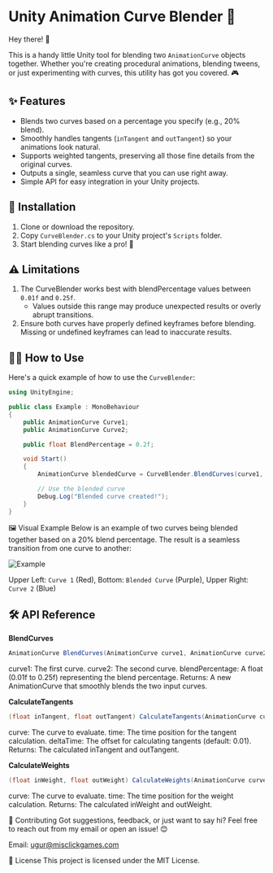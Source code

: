 # Unity Animation Curve Blender 🎨

Hey there! 👋

This is a handy little Unity tool for blending two `AnimationCurve` objects together. Whether you're creating procedural animations, blending tweens, or just experimenting with curves, this utility has got you covered. 🎮  

## ✨ Features
- Blends two curves based on a percentage you specify (e.g., 20% blend).
- Smoothly handles tangents (`inTangent` and `outTangent`) so your animations look natural.
- Supports weighted tangents, preserving all those fine details from the original curves.
- Outputs a single, seamless curve that you can use right away.
- Simple API for easy integration in your Unity projects.

## 🔧 Installation
1. Clone or download the repository.
2. Copy `CurveBlender.cs` to your Unity project's `Scripts` folder.
3. Start blending curves like a pro! 🚀

## ⚠️ Limitations
1. The CurveBlender works best with blendPercentage values between `0.01f` and `0.25f`.
   - Values outside this range may produce unexpected results or overly abrupt transitions.
2. Ensure both curves have properly defined keyframes before blending. Missing or undefined keyframes can lead to inaccurate results.

## 🧑‍💻 How to Use
Here's a quick example of how to use the `CurveBlender`:

```csharp
using UnityEngine;

public class Example : MonoBehaviour
{
    public AnimationCurve Curve1;
    public AnimationCurve Curve2;

    public float BlendPercentage = 0.2f;

    void Start()
    {        
        AnimationCurve blendedCurve = CurveBlender.BlendCurves(curve1, curve2, blendPercentage);

        // Use the blended curve
        Debug.Log("Blended curve created!");
    }
}
```

🖼️ Visual Example
Below is an example of two curves being blended together based on a 20% blend percentage. The result is a seamless transition from one curve to another:

![Example](https://github.com/user-attachments/assets/c4f216d4-0a0b-4921-8183-0ab5dbe12b43)


Upper Left: `Curve 1` (Red), Bottom: `Blended Curve` (Purple), Upper Right: `Curve 2` (Blue)

## 🛠️ API Reference

**BlendCurves**

```csharp
AnimationCurve BlendCurves(AnimationCurve curve1, AnimationCurve curve2, float blendPercentage)
```

curve1: The first curve.
curve2: The second curve.
blendPercentage: A float (0.01f to 0.25f) representing the blend percentage.
Returns: A new AnimationCurve that smoothly blends the two input curves.

**CalculateTangents**

```csharp
(float inTangent, float outTangent) CalculateTangents(AnimationCurve curve, float time, float deltaTime = 0.01f)
```

curve: The curve to evaluate.
time: The time position for the tangent calculation.
deltaTime: The offset for calculating tangents (default: 0.01).
Returns: The calculated inTangent and outTangent.

**CalculateWeights**

```csharp
(float inWeight, float outWeight) CalculateWeights(AnimationCurve curve, float time)
```

curve: The curve to evaluate.
time: The time position for the weight calculation.
Returns: The calculated inWeight and outWeight.

🤝 Contributing
Got suggestions, feedback, or just want to say hi? Feel free to reach out from my email or open an issue! 😊

Email: ugur@misclickgames.com

📜 License
This project is licensed under the MIT License.
